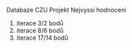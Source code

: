 Databaze CZU Projekt Nejvyssi hodnoceni
1. iterace 3/2 bodů
2. iterace 8/6 bodů
3. iterace 17/14 bodů
